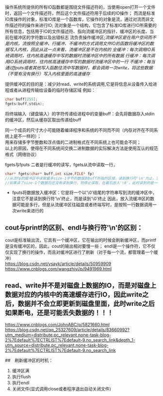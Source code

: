 操作系统所提供的所有IO函数都是围绕文件描述符的，当使用open打开一个文件时，返回一个文件描述符，然后这个文件描述符用于后续的IO操作；
而流是标准IO库操作的对象，标准IO库是一个函数库，它操作的对象是流，通过对流而非文件描述符的操作来进行IO;
流对象是一个结构，它包含了标准IO库进行IO所需要的所有信息，包括用于IO的文件描述符、指向流缓冲区的指针、缓冲区的长度、当前在缓冲区的字符数以及出错标志
流负责操作缓冲区;*流缓冲区是在用户空间而不是内核，流按照全缓冲、行缓冲、不缓冲的方式调用文件IO的函数将缓冲区的数据写入内核，因此从这一点来看，流缓冲区是不在内核的*
*全缓冲：每次调用IO系统调用时，往内核高速缓存中写的数据时流缓冲区中的所有数据*
*行缓冲：每次调用IO系统调用时，往内核高速缓存中写的数据时流缓冲区中的一行*
*不缓冲：每当通过fputs或者其他写入函数往流中写数据时，都会调用一次write，将这些数据（不管有没有换行）写入内核里面的高速缓存*

提供缓冲区的目的是：减少对read、write的系统调用,它是将信息从设备传入给进程或者从进程传输给设备的临时存储区域
例如：
``` c++
char buff[255];
fgets(buff,stdin);
```
将终端输入（键盘输入）的字符传递给进程中的变量buff：会先将数据存入stdin的缓冲区，然后从缓存区取出传递给buff



同一个成员的尺寸大小可能随着编译程序和系统的不同而不同（内存对齐在不同系统上是不一样的）；   
用来存储多字节整数和浮点值的二进制格式在不同系统上也可能会不同；     
以上的原因，使得在不同系统间交换二进制数据的实际解决方法是使用互认的规范格式（网络协议）

fgets与fputs
二者是行缓冲的读写，fgets从流中读取一行，
```c++
char* fgets(char* buff,int size,FILE* fp)
//从流fp的缓冲区中读取最多size-1字节的数据到buff所指的区域，读到换行符'\n'为止，注意不是读到'\0'！！！
//如果读了size-1个数据后还没有读到换行，则停止读取，在最后放入'\0'，此时读到的是一个不完整的行
```

* fputs将数据放入缓冲区：它是将一个以'\0'结尾的字符串写到流的缓冲区中，注意它不是读到换行符'\n'终止，而是读到'\0'终止
  因此，放入流缓冲区的数据可能是多行，但是从流缓冲区往磁盘或者终端写时，是按照一行数据调用一次write来进行的

## cout与printf的区别、endl与换行符'\n'的区别：     
cout是标准输出流，它具有一个缓冲区，它在输出的时候会刷新缓冲区，而printf是没有缓冲区的，因此，cout的输出相对要慢一些；
endl是一个操作符，它不仅仅实现了换行的操作，而且对缓冲区进行了刷新（对于每一个流，都管理着一个缓冲）     
<https://blog.csdn.net/ysayk/article/details/50959909>
<https://www.cnblogs.com/wangzhiyi/p/9491969.html>


## read、write并不是对磁盘上数据的IO，而是对磁盘上数据对应的内核中的高速缓存进行IO，因此write之后，数据并不会立即更新到磁盘里面，此时write之后如果断电，还是可能丢失数据的！！！
<https://www.cnblogs.com/JohnABC/p/5821660.html>
<https://blog.csdn.net/qq_25327609/article/details/83660992?utm_medium=distribute.pc_relevant.none-task-blog-2%7Edefault%7ECTRLIST%7Edefault-9.no_search_link&depth_1-utm_source=distribute.pc_relevant.none-task-blog-2%7Edefault%7ECTRLIST%7Edefault-9.no_search_link>

##　刷新缓冲区的时机：
1. 缓冲区满
2. 执行flush
3. 执行endl
4. 关闭文件(显式调用close或者程序退出自动关闭文件)